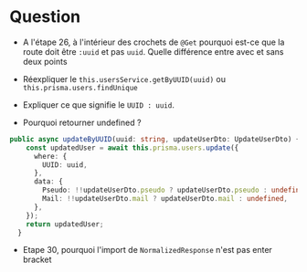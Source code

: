 # Question

- A l'étape 26, à l'intérieur des crochets de `@Get` pourquoi est-ce que la route doit être `:uuid` et pas `uuid`. Quelle différence entre avec et sans deux points

- Réexpliquer le `this.usersService.getByUUID(uuid)` ou `this.prisma.users.findUnique`

- Expliquer ce que signifie le `UUID : uuid`.
- Pourquoi retourner undefined ?
``` ts
public async updateByUUID(uuid: string, updateUserDto: UpdateUserDto) {
    const updatedUser = await this.prisma.users.update({
      where: {
        UUID: uuid,
      },
      data: {
        Pseudo: !!updateUserDto.pseudo ? updateUserDto.pseudo : undefined,
        Mail: !!updateUserDto.mail ? updateUserDto.mail : undefined,
      },
    });
    return updatedUser;
  }
```
- Etape 30, pourquoi l'import de `NormalizedResponse` n'est pas enter bracket